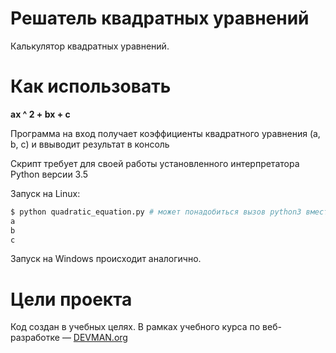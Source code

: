 # Решатель квадратных уравнений

Калькулятор квадратных уравнений.

# Как использовать

**ax ^ 2 + bx + c**

Программа на вход получает коэффициенты квадратного уравнения (a, b, c) и ввыводит результат в консоль 

Скрипт требует для своей работы установленного интерпретатора Python версии 3.5

Запуск на Linux:

```bash
$ python quadratic_equation.py # может понадобиться вызов python3 вместо python, зависит от настроек операционной системы
a
b
c

```

Запуск на Windows происходит аналогично.

# Цели проекта

Код создан в учебных целях. В рамках учебного курса по веб-разработке ― [DEVMAN.org](https://devman.org)

